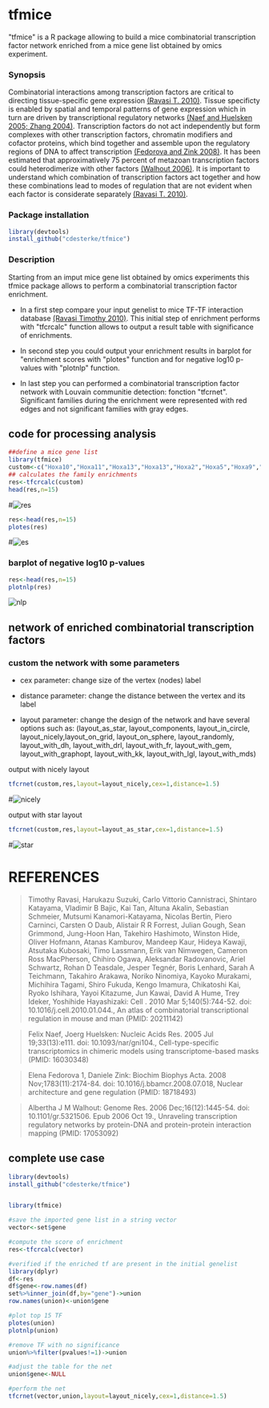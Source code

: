 # **************tfmice**************


"tfmice" is a R package allowing to build a mice combinatorial transcription factor network enriched from a mice gene list obtained by omics experiment.

### Synopsis
Combinatorial interactions among transcription factors are critical to directing tissue-specific gene expression [(Ravasi T. 2010)](https://pubmed.ncbi.nlm.nih.gov/20211142/). Tissue specificty is enabled by spatial and temporal patterns of gene expression which in turn are driven by transcriptional regulatory networks [(Naef and Huelsken 2005; Zhang 2004)](https://pubmed.ncbi.nlm.nih.gov/16030348/). Transcription factors do not act independently but form complexes with other transcription factors, chromatin modifiers and cofactor proteins, which bind together and assemble upon the regulatory regions of DNA to affect transcription [(Fedorova and Zink 2008)](https://pubmed.ncbi.nlm.nih.gov/18718493/). It has been estimated that approximatively 75 percent of metazoan transcription factors could heterodimerize with other factors [(Walhout 2006)](https://pubmed.ncbi.nlm.nih.gov/17053092/). It is important to understand which combination of transcription factors act together and how these combinations lead to modes of regulation that are not evident when each factor is considerate separately [(Ravasi T. 2010)](https://pubmed.ncbi.nlm.nih.gov/20211142/).  

### Package installation
```r
library(devtools)
install_github("cdesterke/tfmice")
```

### Description

Starting from an imput mice gene list obtained by omics experiments this tfmice package allows to perform a combinatorial transcription factor enrichment.

- In a first step compare your input genelist to mice TF-TF interaction database [(Ravasi Timothy 2010)](https://pubmed.ncbi.nlm.nih.gov/20211142/). This initial step of enrichment performs with "tfcrcalc" function allows to output a result table with significance of enrichments. 

- In second step you could output your enrichment results in barplot for "enrichment scores with "plotes" function and for negative log10 p-values with "plotnlp" function. 

- In last step you can performed a combinatorial transcription factor network with Louvain communitie detection: fonction "tfcrnet". Significant families during the enrichment were represented with red edges and not significant families with gray edges. 

## code for processing analysis

```r
##define a mice gene list
library(tfmice)
custom<-c("Hoxa10","Hoxa11","Hoxa13","Hoxa13","Hoxa2","Hoxa5","Hoxa9","Hoxb13","Hoxb4","Hoxb8","Hoxc13","Hoxd12","Hoxd13","Ikbkb")
## calculates the family enrichments
res<-tfcrcalc(custom)
head(res,n=15)
```
#![res](https://github.com/cdesterke/tfmice/blob/main/res.png)


```r
res<-head(res,n=15)
plotes(res)

```
#![es](https://github.com/cdesterke/tfmice/blob/main/es.png)


### barplot of negative log10 p-values

```r
res<-head(res,n=15)
plotnlp(res)

```
![nlp](https://github.com/cdesterke/tfmice/blob/main/nlp.png)


## network of enriched combinatorial transcription factors


### custom the network with some parameters

- cex parameter: change size of the vertex (nodes) label

- distance parameter: change the distance between the vertex and its label

- layout parameter: change the design of the network and have several options such as: (layout_as_star, layout_components, layout_in_circle, layout_nicely,layout_on_grid,
layout_on_sphere, layout_randomly, layout_with_dh, layout_with_drl, layout_with_fr, layout_with_gem,
layout_with_graphopt, layout_with_kk, layout_with_lgl, layout_with_mds)

output with nicely layout

```r
tfcrnet(custom,res,layout=layout_nicely,cex=1,distance=1.5)

```
#![nicely](https://github.com/cdesterke/tfmice/blob/main/netnicely.png)

output with star layout

```r
tfcrnet(custom,res,layout=layout_as_star,cex=1,distance=1.5)

```
#![star](https://github.com/cdesterke/tfmice/blob/main/netstar.png)




# REFERENCES

> Timothy Ravasi, Harukazu Suzuki, Carlo Vittorio Cannistraci, Shintaro Katayama, Vladimir B Bajic, Kai Tan, Altuna Akalin, Sebastian Schmeier, Mutsumi Kanamori-Katayama, Nicolas Bertin, Piero Carninci, Carsten O Daub, Alistair R R Forrest, Julian Gough, Sean Grimmond, Jung-Hoon Han, Takehiro Hashimoto, Winston Hide, Oliver Hofmann, Atanas Kamburov, Mandeep Kaur, Hideya Kawaji, Atsutaka Kubosaki, Timo Lassmann, Erik van Nimwegen, Cameron Ross MacPherson, Chihiro Ogawa, Aleksandar Radovanovic, Ariel Schwartz, Rohan D Teasdale, Jesper Tegnér, Boris Lenhard, Sarah A Teichmann, Takahiro Arakawa, Noriko Ninomiya, Kayoko Murakami, Michihira Tagami, Shiro Fukuda, Kengo Imamura, Chikatoshi Kai, Ryoko Ishihara, Yayoi Kitazume, Jun Kawai, David A Hume, Trey Ideker, Yoshihide Hayashizaki: Cell
. 2010 Mar 5;140(5):744-52. doi: 10.1016/j.cell.2010.01.044., An atlas of combinatorial transcriptional regulation in mouse and man (PMID: 20211142)

> Felix Naef, Joerg Huelsken: Nucleic Acids Res. 2005 Jul 19;33(13):e111. doi: 10.1093/nar/gni104., Cell-type-specific transcriptomics in chimeric models using transcriptome-based masks (PMID: 16030348)

> Elena Fedorova 1, Daniele Zink: Biochim Biophys Acta. 2008 Nov;1783(11):2174-84. doi: 10.1016/j.bbamcr.2008.07.018, Nuclear architecture and gene regulation (PMID: 18718493)

> Albertha J M Walhout: Genome Res. 2006 Dec;16(12):1445-54. doi: 10.1101/gr.5321506. Epub 2006 Oct 19., Unraveling transcription regulatory networks by protein-DNA and protein-protein interaction mapping (PMID: 17053092)


## complete use case

```r
library(devtools)
install_github("cdesterke/tfmice")


library(tfmice)

#save the imported gene list in a string vector
vector<-set$gene

#compute the score of enrichment
res<-tfcrcalc(vector)

#verified if the enriched tf are present in the initial genelist
library(dplyr)
df<-res
df$gene<-row.names(df)
set%>%inner_join(df,by="gene")->union
row.names(union)<-union$gene

#plot top 15 TF 
plotes(union)
plotnlp(union)

#remove TF with no significance
union%>%filter(pvalues!=1)->union

#adjust the table for the net
union$gene<-NULL

#perform the net
tfcrnet(vector,union,layout=layout_nicely,cex=1,distance=1.5)

```
